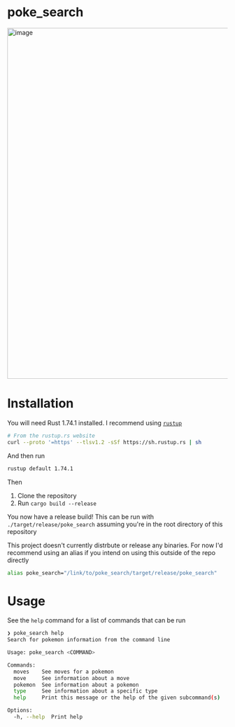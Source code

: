 # poke_search
<img width="800" alt="image" src="https://github.com/DanielGilchrist/poke_search/assets/13454550/0fdce2bd-ed49-4dc6-8550-54b2f1345ac6">

# Installation
You will need Rust 1.74.1 installed. I recommend using [`rustup`](https://rustup.rs/)
```sh
# From the rustup.rs website
curl --proto '=https' --tlsv1.2 -sSf https://sh.rustup.rs | sh
```

And then run
```sh
rustup default 1.74.1
```

Then

1. Clone the repository
2. Run `cargo build --release`

You now have a release build! This can be run with `./target/release/poke_search` assuming you're in the root directory of this repository

This project doesn't currently distrbute or release any binaries. For now I'd recommend using an alias if you intend on using this outside of the repo directly
```sh
alias poke_search="/link/to/poke_search/target/release/poke_search"
```

# Usage
See the `help` command for a list of commands that can be run
```sh
❯ poke_search help
Search for pokemon information from the command line

Usage: poke_search <COMMAND>

Commands:
  moves    See moves for a pokemon
  move     See information about a move
  pokemon  See information about a pokemon
  type     See information about a specific type
  help     Print this message or the help of the given subcommand(s)

Options:
  -h, --help  Print help
```

